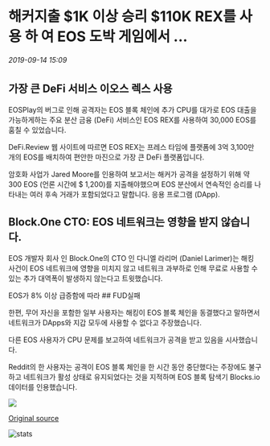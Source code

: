 # 해커지출 $1K 이상 승리 $110K REX를 사용 하 여 EOS 도박 게임에서 ...

###### 2019-09-14 15:09

## 가장 큰 DeFi 서비스 이오스 렉스 사용

EOSPlay의 버그로 인해 공격자는 EOS 블록 체인에 추가 CPU를 대가로 EOS 대출을 가능하게하는 주요 분산 금융 (DeFi) 서비스인 EOS REX를 사용하여 30,000 EOS를 훔칠 수 있었습니다.

DeFi.Review 웹 사이트에 따르면 EOS REX는 프레스 타임에 플랫폼에 3억 3,100만 개의 EOS를 배치하여 편안한 마진으로 가장 큰 DeFi 플랫폼입니다.

암호화 사업가 Jared Moore를 인용하여 보고서는 해커가 공격을 설정하기 위해 약 300 EOS (언론 시간에 $ 1,200)를 지출해야했으며 EOS 분산에서 연속적인 승리를 나타내는 여러 후속 거래가 포함되었다고 말합니다. 응용 프로그램 (DApp).

## Block.One CTO: EOS 네트워크는 영향을 받지 않습니다.

EOS 개발자 회사 인 Block.One의 CTO 인 다니엘 라리머 (Daniel Larimer)는 해킹 사건이 EOS 네트워크에 영향을 미치지 않고 네트워크 과부하로 인해 무료로 사용할 수있는 추가 대역폭이 발생하지 않는다고 트윗했습니다.

EOS가 8% 이상 급증함에 따라 ## FUD실패

한편, 무어 자신을 포함한 일부 사용자는 해킹이 EOS 블록 체인을 동결했다고 말하면서 네트워크가 DApps와 지갑 모두에 사용할 수 없다고 주장했습니다.

다른 EOS 사용자가 CPU 문제를 보고하여 네트워크가 공격을 받고 있음을 시사했습니다.

Reddit의 한 사용자는 공격이 EOS 블록 체인을 한 시간 동안 중단했다는 주장에도 불구하고 네트워크가 활성 상태로 유지되었다는 것을 지적하며 EOS 블록 탐색기 Blocks.io 데이터를 인용했습니다.

![](https://s3.cointelegraph.com/storage/uploads/view/ab60e33717362bcea25a8cc523c68dc2.png)

[Original source](https://cointelegraph.com/news/hacker-spends-1k-to-win-over-110k-in-eos-betting-game-using-rex)

![stats](https://c.statcounter.com/11760860/0/a89fa40b/1/ "stats")
